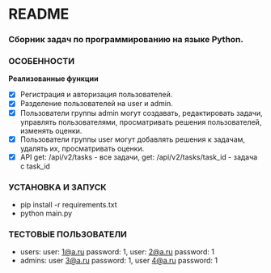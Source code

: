 # README	
### Сборник задач по программированию на языке Python.

### ОСОБЕННОСТИ
**Реализованные функции**
- [x] Регистрация и авторизация пользователей.
- [x] Разделение пользователей на user и admin.
- [x] Пользователи группы admin могут создавать, редактировать задачи, управлять пользователями, просматривать решения пользователей, изменять оценки.
- [x] Пользователи группы user могут добавлять решения к задачам, удалять их, просматривать оценки.
- [x] API get: /api/v2/tasks - все задачи, get: /api/v2/tasks/task_id - задача с task_id

### УСТАНОВКА И ЗАПУСК
- pip install -r requirements.txt
- python main.py

### ТЕСТОВЫЕ ПОЛЬЗОВАТЕЛИ	
- users: user: 1@a.ru password: 1, user: 2@a.ru password: 1
- admins: user 3@a.ru password: 1, user 4@a.ru password: 1

